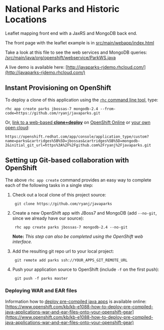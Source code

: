 National Parks and Historic Locations
=========

Leaflet mapping front end with a JaxRS and MongoDB back end.

The front page with the leaflet example is in [src/main/webapp/index.html](https://github.com/ryanj/javaparks/blob/master/src/main/webapp/index.html)

Take a look at this file to see the web services and MongoDB queries: [/src/main/java/org/openshift/webservice/ParkWS.java](https://github.com/ryanj/javaparks/blob/master/src/main/java/org/openshift/webservice/ParkWS.java)

A live demo is available here: [http://javaparks-rjdemo.rhcloud.com/](http://javaparks-rjdemo.rhcloud.com/)

## Instant Provisioning on OpenShift
To deploy a clone of this application using the [`rhc` command line tool](http://rubygems.org/gems/rhc), type:

    rhc app create parks jbossas-7 mongodb-2.4 --from-code=https://github.com/ryanj/javaparks.git
    
Or, [link to a web-based **clone+deploy**](https://openshift.redhat.com/app/console/application_type/custom?name=parks&cartridges%5B%5D=jbossas&cartridges%5B%5D=mongodb-2&initial_git_url=https%3A%2F%2Fgithub.com%2Fryanj%2Fjavaparks.git) on [OpenShift Online](http://OpenShift.com) or [your own open cloud](http://openshift.github.io): 

    https://openshift.redhat.com/app/console/application_type/custom?name=parks&cartridges%5B%5D=jbossas&cartridges%5B%5D=mongodb-2&initial_git_url=https%3A%2F%2Fgithub.com%2Fryanj%2Fjavaparks.git

## Setting up Git-based collaboration with OpenShift
The above `rhc app create` command provides an easy way to complete each of the following tasks in a single step: 

1. Check out a local clone of this project source:
    
        git clone https://github.com/ryanj/javaparks
    
2. Create a new OpenShift app with JBoss7 and MongoDB (add `--no-git`, since we already have our source):
    
        rhc app create parks jbossas-7 mongodb-2.4 --no-git
    
    **Note:** *This step can also be completed using the OpenShift web interface.*
    
3. Add the resulting git repo url to your local project:
    
        git remote add parks ssh://YOUR_APPS_GIT_REMOTE_URL
    
4. Push your application source to OpenShift (include `-f` on the first push):

        git push -f parks master

### Deploying WAR and EAR files
Information how to [deploy pre-compiled java apps](https://www.openshift.com/kb/kb-e1088-how-to-deploy-pre-compiled-java-applications-war-and-ear-files-onto-your-openshift-gear) is available online: 
[https://www.openshift.com/kb/kb-e1088-how-to-deploy-pre-compiled-java-applications-war-and-ear-files-onto-your-openshift-gear](https://www.openshift.com/kb/kb-e1088-how-to-deploy-pre-compiled-java-applications-war-and-ear-files-onto-your-openshift-gear)
